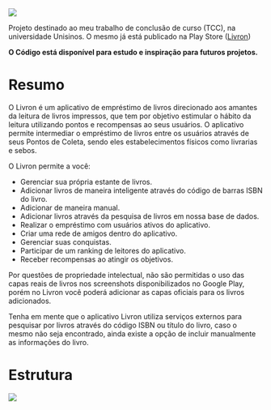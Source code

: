 <img src="https://lh4.googleusercontent.com/pQE-QIichECfdDGBlU6npZyl3HwXbVe-1k4gVPVAkSLVgrVEvtfE6GyNmrsfeUIxGjhNlWe-ib0GXQ=w1920-h969">

Projeto destinado ao meu trabalho de conclusão de curso (TCC), na universidade Unisinos. O mesmo já está publicado na Play Store (<a href="https://play.google.com/store/apps/details?id=o.Livron.starter">Livron</a>) 

**O Código está disponível para estudo e inspiração para futuros projetos.**

# Resumo

O Livron é um aplicativo de empréstimo de livros direcionado aos amantes da leitura de livros impressos, que tem por objetivo estimular o hábito da leitura utilizando pontos e recompensas ao seus usuários. O aplicativo permite intermediar o empréstimo de livros entre os usuários através de seus Pontos de Coleta, sendo eles estabelecimentos físicos como livrarias e sebos.

O Livron permite a você:
- Gerenciar sua própria estante de livros.
- Adicionar livros de maneira inteligente através do código de barras ISBN do livro.
- Adicionar de maneira manual.
- Adicionar livros através da pesquisa de livros em nossa base de dados.
- Realizar o empréstimo com usuários ativos do aplicativo.
- Criar uma rede de amigos dentro do aplicativo.
- Gerenciar suas conquistas.
- Participar de um ranking de leitores do aplicativo.
- Receber recompensas ao atingir os objetivos.

Por questões de propriedade intelectual, não são permitidas o uso das capas reais de livros nos screenshots disponibilizados no Google Play, porém no Livron você poderá adicionar as capas oficiais para os livros adicionados.

Tenha em mente que o aplicativo Livron utiliza serviços externos para pesquisar por livros através do código ISBN ou título do livro, caso o mesmo não seja encontrado, ainda existe a opção de incluir manualmente as informações do livro.

# Estrutura

<img src="https://lh6.googleusercontent.com/WR26iLP-Gpvrb49KTv5gE3xhcnZUzqjZhQhQF5VbnutQTIHG6mO2KcB-T49tQX85n-4q88kREUrhEQ=w1920-h969-rw">

